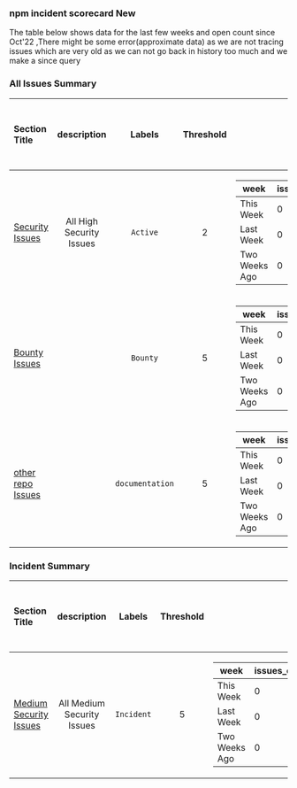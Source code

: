 ### npm incident scorecard New
The table below shows data for the last few weeks and open count since Oct'22 ,There might be some error(approximate data) as we are not tracing issues which are very old as we can not go back in history too much and we make a since query
### All Issues Summary
| Section Title | description | Labels | Threshold | Weekly Count | Totals Open Now since Oct 2022 | Status|
| :--- |  :----: | :----: |  :----:  |  :----:  |  :----: | :----: 
| [Security Issues](https://github.com/undefined/undefined/issues?q=is%3Aissue+is%3Aopen+label%3AActive) | All High Security Issues   | `Active` | 2|<table><thead><tr><th >week</th><th >issues_open_count</th><th >issues_close_count</th></tr></thead> <tbody><tr><td >This Week</td><td >0</td><td >0</td></tr><tr><td >Last Week</td><td >0</td><td >0</td></tr><tr><td >Two Weeks Ago</td><td >0</td><td >0</td></tr></tbody></table>|1|💚🥳|
| [Bounty Issues](https://github.com/undefined/undefined/issues?q=is%3Aissue+is%3Aopen+label%3ABounty) |    | `Bounty` | 5|<table><thead><tr><th >week</th><th >issues_open_count</th><th >issues_close_count</th></tr></thead> <tbody><tr><td >This Week</td><td >0</td><td >0</td></tr><tr><td >Last Week</td><td >0</td><td >0</td></tr><tr><td >Two Weeks Ago</td><td >0</td><td >0</td></tr></tbody></table>|1|💚🥳|
| [other repo Issues](https://github.com/undefined/undefined/issues?q=is%3Aissue+is%3Aopen+label%3Adocumentation) |    | `documentation` | 5|<table><thead><tr><th >week</th><th >issues_open_count</th><th >issues_close_count</th></tr></thead> <tbody><tr><td >This Week</td><td >0</td><td >0</td></tr><tr><td >Last Week</td><td >0</td><td >0</td></tr><tr><td >Two Weeks Ago</td><td >0</td><td >0</td></tr></tbody></table>|19|❤️🥵|
### Incident Summary
| Section Title | description | Labels | Threshold | Weekly Count | Totals Open Now since Oct 2022 | Status|
| :--- |  :----: | :----: |  :----:  |  :----:  |  :----: | :----: 
| [Medium Security Issues](https://github.com/undefined/undefined/issues?q=is%3Aissue+is%3Aopen+label%3AIncident) | All Medium Security Issues   | `Incident` | 5|<table><thead><tr><th >week</th><th >issues_open_count</th><th >issues_close_count</th></tr></thead> <tbody><tr><td >This Week</td><td >0</td><td >0</td></tr><tr><td >Last Week</td><td >0</td><td >0</td></tr><tr><td >Two Weeks Ago</td><td >0</td><td >0</td></tr></tbody></table>|21|❤️🥵|